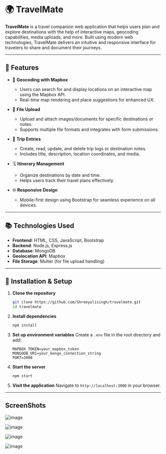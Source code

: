 # 🌍 TravelMate

**TravelMate** is a travel companion web application that helps users plan and explore destinations with the help of interactive maps, geocoding capabilities, media uploads, and more. Built using modern web technologies, TravelMate delivers an intuitive and responsive interface for travelers to share and document their journeys.

---

## 🚀 Features

* 📍 **Geocoding with Mapbox**

  * Users can search for and display locations on an interactive map using the Mapbox API.
  * Real-time map rendering and place suggestions for enhanced UX.

* 📄 **File Upload**

  * Upload and attach images/documents for specific destinations or notes.
  * Supports multiple file formats and integrates with form submissions.

* 📝 **Trip Entries**

  * Create, read, update, and delete trip logs or destination notes.
  * Includes title, description, location coordinates, and media.

* 🗓️ **Itinerary Management**

  * Organize destinations by date and time.
  * Helps users track their travel plans effectively.

* 🌐 **Responsive Design**

  * Mobile-first design using Bootstrap for seamless experience on all devices.

---

## 📚 Technologies Used

* **Frontend**: HTML, CSS, JavaScript, Bootstrap
* **Backend**: Node.js, Express.js
* **Database**: MongoDB
* **Geolocation API**: Mapbox
* **File Storage**: Multer (for file upload handling)

---

## 📆 Installation & Setup

1. **Clone the repository**

   ```bash
   git clone https://github.com/Shreeyalisingh/travelmate.git
   cd travelmate
   ```

2. **Install dependencies**

   ```bash
   npm install
   ```

3. **Set up environment variables**
   Create a `.env` file in the root directory and add:

   ```env
   MAPBOX_TOKEN=your_mapbox_token
   MONGODB_URI=your_mongo_connection_string
   PORT=3000
   ```

4. **Start the server**

   ```bash
   npm start
   ```

5. **Visit the application**
   Navigate to `http://localhost:3000` in your browser.

---



## ScreenShots
![image](https://github.com/user-attachments/assets/fd447b1f-b94c-42bc-8cb2-6e13af7017f5)

![image](https://github.com/user-attachments/assets/58958409-4142-4174-ab3d-7b17add098d1)

![image](https://github.com/user-attachments/assets/069ab35e-7f4a-45a3-9ded-4de5b68e706e)

![image](https://github.com/user-attachments/assets/f299ba8f-ce33-44a1-be25-500dd265cf36)



